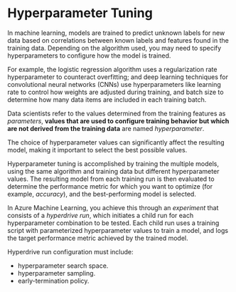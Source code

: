 # Hyperparameter Tuning

In machine learning, models are trained to predict unknown labels for new data based on correlations between known labels and features found in the training data. Depending on the algorithm used, you may need to specify hyperparameters to configure how the model is trained.

For example, the logistic regression algorithm uses a regularization rate hyperparameter to counteract overfitting; and deep learning techniques for convolutional neural networks (CNNs) use hyperparameters like learning rate to control how weights are adjusted during training, and batch size to determine how many data items are included in each training batch.

Data scientists refer to the values determined from the training features as _parameters_, **values that are used to configure training behavior but which are not derived from the training data** are named _hyperparameter_.

The choice of hyperparameter values can significantly affect the resulting model, making it important to select the best possible values.

Hyperparameter tuning is accomplished by training the multiple models, using the same algorithm and training data but different hyperparameter values. The resulting model from each training run is then evaluated to determine the performance metric for which you want to optimize (for example, _accuracy_), and the best-performing model is selected.

In Azure Machine Learning, you achieve this through an _experiment_ that consists of a _hyperdrive run_, which initiates a child run for each hyperparameter combination to be tested. Each child run uses a training script with parameterized hyperparameter values to train a model, and logs the target performance metric achieved by the trained model.

Hyperdrive run configuration must include:

- hyperparameter search space.
- hyperparameter sampling.
- early-termination policy.

